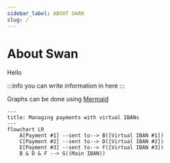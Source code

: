 ```yaml
---
sidebar_label: ABOUT SWAN
slug: /
---
```


# About Swan

Hello

:::info
you can write information in here
:::

Graphs can be done using [Mermaid](https://mermaid.js.org/intro/)


```mermaid
---
title: Managing payments with virtual IBANs
---
flowchart LR
    A[Payment #1] --sent to--> B([Virtual IBAN #1])
    C[Payment #2] --sent to--> D([Virtual IBAN #2])
    E[Payment #3] --sent to--> F([Virtual IBAN #3])
    B & D & F --> G((Main IBAN))
```